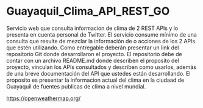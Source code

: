 # Guayaquil_Clima_API_REST_GO
Servicio web que consulta informacion de clima de 2 REST APIs y lo presenta en cuenta personal de Twitter. El servicio consume mínimo de una consulta que resulte de mezclar la información de o acciones de los 2 APIs que estén utilizando.  Como entregable deberán presentar un link del repositorio Git donde desarrollaron el proyecto. El repositorio debe de contar con un archivo README.md donde describen el proposito del proyecto, vinculan los APIs consultados y describen como usarlos, además de una breve documentación del API que ustedes están desarrollando. El proposito es presentar la informacion actual del clima en la ciudaad de Guayaquil de fuentes publicas de clima a nivel mundial.

https://openweathermap.org/
